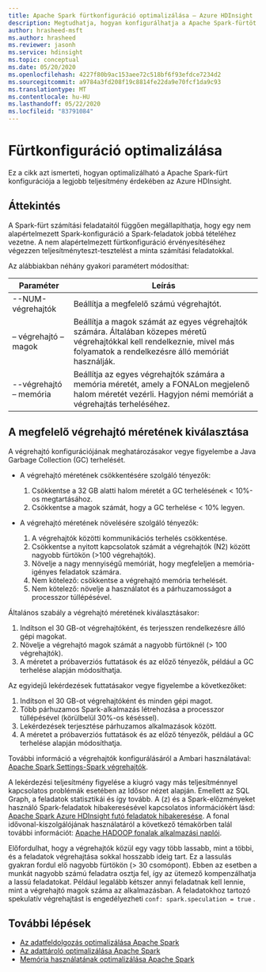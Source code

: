 ```yaml
---
title: Apache Spark fürtkonfiguráció optimalizálása – Azure HDInsight
description: Megtudhatja, hogyan konfigurálhatja a Apache Spark-fürtöt az Azure HDInsight teljesítményének maximalizálása érdekében.
author: hrasheed-msft
ms.author: hrasheed
ms.reviewer: jasonh
ms.service: hdinsight
ms.topic: conceptual
ms.date: 05/20/2020
ms.openlocfilehash: 4227f80b9ac153aee72c518bf6f93efdce7234d2
ms.sourcegitcommit: a9784a3fd208f19c8814fe22da9e70fcf1da9c93
ms.translationtype: MT
ms.contentlocale: hu-HU
ms.lasthandoff: 05/22/2020
ms.locfileid: "83791084"
---
```

# <a name="cluster-configuration-optimization"></a>Fürtkonfiguráció optimalizálása

Ez a cikk azt ismerteti, hogyan optimalizálható a Apache Spark-fürt konfigurációja a legjobb teljesítmény érdekében az Azure HDInsight.

## <a name="overview"></a>Áttekintés

A Spark-fürt számítási feladataitól függően megállapíthatja, hogy egy nem alapértelmezett Spark-konfiguráció a Spark-feladatok jobbá tételéhez vezetne.  A nem alapértelmezett fürtkonfiguráció érvényesítéséhez végezzen teljesítményteszt-tesztelést a minta számítási feladatokkal.

Az alábbiakban néhány gyakori paramétert módosíthat:

|Paraméter |Leírás |
|---|---|
|--NUM-végrehajtók|Beállítja a megfelelő számú végrehajtót.|
|– végrehajtó – magok|Beállítja a magok számát az egyes végrehajtók számára. Általában közepes méretű végrehajtókkal kell rendelkeznie, mivel más folyamatok a rendelkezésre álló memóriát használják.|
|--végrehajtó – memória|Beállítja az egyes végrehajtók számára a memória méretét, amely a FONALon megjelenő halom méretét vezérli. Hagyjon némi memóriát a végrehajtás terheléséhez.|

## <a name="select-the-correct-executor-size"></a>A megfelelő végrehajtó méretének kiválasztása

A végrehajtó konfigurációjának meghatározásakor vegye figyelembe a Java Garbage Collection (GC) terhelését.

* A végrehajtó méretének csökkentésére szolgáló tényezők:
    1. Csökkentse a 32 GB alatti halom méretét a GC terhelésének < 10%-os megtartásához.
    2. Csökkentse a magok számát, hogy a GC terhelése < 10% legyen.

* A végrehajtó méretének növelésére szolgáló tényezők:
    1. A végrehajtók közötti kommunikációs terhelés csökkentése.
    2. Csökkentse a nyitott kapcsolatok számát a végrehajtók (N2) között nagyobb fürtökön (>100 végrehajtók).
    3. Növelje a nagy mennyiségű memóriát, hogy megfeleljen a memória-igényes feladatok számára.
    4. Nem kötelező: csökkentse a végrehajtó memória terhelését.
    5. Nem kötelező: növelje a használatot és a párhuzamosságot a processzor túllépésével.

Általános szabály a végrehajtó méretének kiválasztásakor:

1. Indítson el 30 GB-ot végrehajtóként, és terjesszen rendelkezésre álló gépi magokat.
2. Növelje a végrehajtó magok számát a nagyobb fürtöknél (> 100 végrehajtók).
3. A méretet a próbaverziós futtatások és az előző tényezők, például a GC terhelése alapján módosíthatja.

Az egyidejű lekérdezések futtatásakor vegye figyelembe a következőket:

1. Indítson el 30 GB-ot végrehajtóként és minden gépi magot.
2. Több párhuzamos Spark-alkalmazás létrehozása a processzor túllépésével (körülbelül 30%-os késéssel).
3. Lekérdezések terjesztése párhuzamos alkalmazások között.
4. A méretet a próbaverziós futtatások és az előző tényezők, például a GC terhelése alapján módosíthatja.

További információ a végrehajtók konfigurálásáról a Ambari használatával: [Apache Spark Settings-Spark végrehajtók](apache-spark-settings.md#configuring-spark-executors).

A lekérdezési teljesítmény figyelése a kiugró vagy más teljesítménnyel kapcsolatos problémák esetében az Idősor nézet alapján. Emellett az SQL Graph, a feladatok statisztikái és így tovább. A (z) és a Spark-előzményeket használó Spark-feladatok hibakeresésével kapcsolatos információkért lásd: [Apache Spark Azure HDInsight futó feladatok hibakeresése](apache-spark-job-debugging.md). A fonal idővonal-kiszolgálójának használatáról a következő témakörben talál további információt: [Apache HADOOP fonalak alkalmazási naplói](../hdinsight-hadoop-access-yarn-app-logs-linux.md).

Előfordulhat, hogy a végrehajtók közül egy vagy több lassabb, mint a többi, és a feladatok végrehajtása sokkal hosszabb ideig tart. Ez a lassulás gyakran fordul elő nagyobb fürtökön (> 30 csomópont). Ebben az esetben a munkát nagyobb számú feladatra osztja fel, így az ütemező kompenzálhatja a lassú feladatokat. Például legalább kétszer annyi feladatnak kell lennie, mint a végrehajtó magok száma az alkalmazásban. A feladatokhoz tartozó spekulatív végrehajtást is engedélyezheti `conf: spark.speculation = true` .

## <a name="next-steps"></a>További lépések

* [Az adatfeldolgozás optimalizálása Apache Spark](optimize-cluster-configuration.md)
* [Az adattároló optimalizálása Apache Spark](optimize-data-storage.md)
* [Memória használatának optimalizálása Apache Spark](optimize-memory-usage.md)